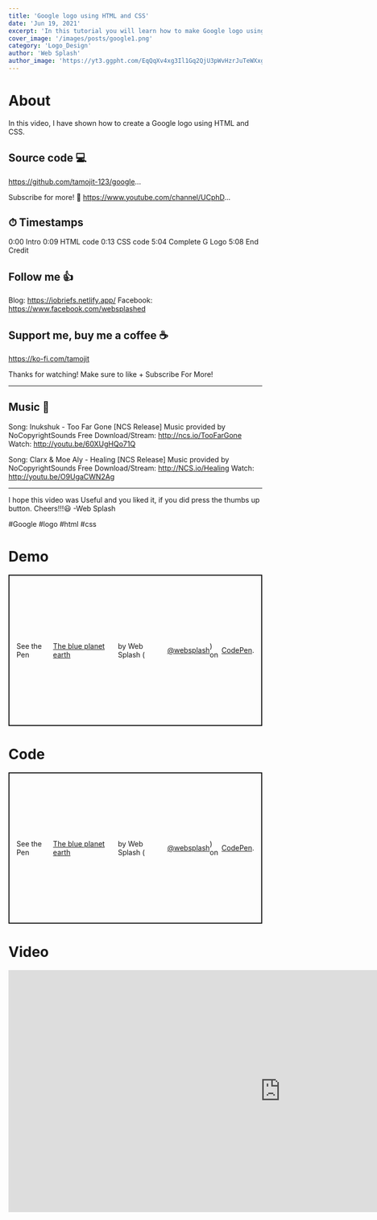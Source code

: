 ```yaml
---
title: 'Google logo using HTML and CSS'
date: 'Jun 19, 2021'
excerpt: 'In this tutorial you will learn how to make Google logo using HTML and CSS'
cover_image: '/images/posts/google1.png'
category: 'Logo_Design'
author: 'Web Splash'
author_image: 'https://yt3.ggpht.com/EqQqXv4xg3Il1Gq2QjU3pWvHzrJuTeWXxg400tYFQT7MW2BUYP6TdM1KE5twT-sN6rFA_RCgA6s=s88-c-k-c0x00ffffff-no-rj'
---
```


# About <a id="About"/>

In this video, I have shown how to create a Google logo using HTML and CSS.

## Source code 💻
https://github.com/tamojit-123/google...

Subscribe for more! 🔔
https://www.youtube.com/channel/UCphD...

## ⏱ Timestamps
0:00 Intro
0:09 HTML code
0:13 CSS code
5:04 Complete G Logo
5:08 End Credit

## Follow me 👍
Blog: https://iobriefs.netlify.app/
Facebook: https://www.facebook.com/websplashed

## Support me, buy me a coffee ☕️
https://ko-fi.com/tamojit

Thanks for watching!
Make sure to like + Subscribe For More!

--------------------------------------------------------------------------------------------------------------
## Music 🎵
Song: Inukshuk - Too Far Gone [NCS Release]
Music provided by NoCopyrightSounds
Free Download/Stream: http://ncs.io/TooFarGone
Watch: http://youtu.be/60XUgHQo71Q

Song: Clarx & Moe Aly - Healing [NCS Release]
Music provided by NoCopyrightSounds
Free Download/Stream: http://NCS.io/Healing
Watch: http://youtu.be/O9UgaCWN2Ag

--------------------------------------------------------------------------------------------------------------
I hope this video was Useful and you liked it, if you did press the thumbs up button.
Cheers!!!😃
-Web Splash

#Google #logo #html #css

# Demo <a id="Demo"/>

<p class="codepen" data-height="300" data-default-tab="result" data-slug-hash="PomaKEx" data-user="websplash" style="height: 300px; box-sizing: border-box; display: flex; align-items: center; justify-content: center; border: 2px solid; margin: 1em 0; padding: 1em;">
  <span>See the Pen <a href="https://codepen.io/websplash/pen/PomaKEx">
  The blue planet earth</a> by Web Splash (<a href="https://codepen.io/websplash">@websplash</a>)
  on <a href="https://codepen.io">CodePen</a>.</span>
</p>
<script async src="https://cpwebassets.codepen.io/assets/embed/ei.js"></script>

# Code <a id="Code"/>

<p class="codepen" data-height="300" data-default-tab="html" data-slug-hash="PomaKEx" data-user="websplash" style="height: 300px; box-sizing: border-box; display: flex; align-items: center; justify-content: center; border: 2px solid; margin: 1em 0; padding: 1em;">
  <span>See the Pen <a href="https://codepen.io/websplash/pen/PomaKEx">
  The blue planet earth</a> by Web Splash (<a href="https://codepen.io/websplash">@websplash</a>)
  on <a href="https://codepen.io">CodePen</a>.</span>
</p>
<script async src="https://cpwebassets.codepen.io/assets/embed/ei.js"></script>


# Video <a id="Video"/>

<iframe width="1080" height="480" src="https://www.youtube-nocookie.com/embed/4IGuZvdNp5s" title="YouTube video player" frameborder="0" allow="accelerometer; autoplay; clipboard-write; encrypted-media; gyroscope; picture-in-picture" allowfullscreen></iframe>

